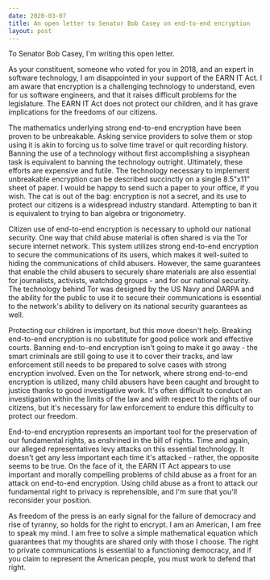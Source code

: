 ```yaml
---
date: 2020-03-07
title: An open letter to Senator Bob Casey on end-to-end encryption
layout: post
---
```


To Senator Bob Casey, I'm writing this open letter.

As your constituent, someone who voted for you in 2018, and an expert in
software technology, I am disappointed in your support of the EARN IT Act. I am
aware that encryption is a challenging technology to understand, even for us
software engineers, and that it raises difficult problems for the legislature.
The EARN IT Act does not protect our children, and it has grave implications for
the freedoms of our citizens.

The mathematics underlying strong end-to-end encryption have been proven to be
unbreakable. Asking service providers to solve them or stop using it is akin to
forcing us to solve time travel or quit recording history. Banning the use of a
technology without first accomplishing a sisyphean task is equivalent to banning
the technology outright. Ultimately, these efforts are expensive and futile. The
technology necessary to implement unbreakable encryption can be described
succinctly on a single 8.5"x11" sheet of paper. I would be happy to send such a
paper to your office, if you wish. The cat is out of the bag: encryption is not
a secret, and its use to protect our citizens is a widespread industry standard.
Attempting to ban it is equivalent to trying to ban algebra or trigonometry.

Citizen use of end-to-end encryption is necessary to uphold our national
security. One way that child abuse material is often shared is via the Tor
secure internet network. This system utilizes strong end-to-end encryption to
secure the communications of its users, which makes it well-suited to hiding
the communications of child abusers. However, the same guarantees that enable
the child abusers to securely share materials are also essential for
journalists, activists, watchdog groups - and for our national security. The
technology behind Tor was designed by the US Navy and DARPA and the ability for
the public to use it to secure their communications is essential to the
network's ability to delivery on its national security guarantees as well.

Protecting our children is important, but this move doesn't help. Breaking
end-to-end encryption is no substitute for good police work and effective
courts. Banning end-to-end encryption isn't going to make it go away - the
smart criminals are still going to use it to cover their tracks, and law
enforcement still needs to be prepared to solve cases with strong encryption
involved. Even on the Tor network, where strong end-to-end encryption is
utilized, many child abusers have been caught and brought to justice thanks to
good investigative work. It's often difficult to conduct an investigation within
the limits of the law and with respect to the rights of our citizens, but it's
necessary for law enforcement to endure this difficulty to protect our freedom.

End-to-end encryption represents an important tool for the preservation of our
fundamental rights, as enshrined in the bill of rights. Time and again, our
alleged representatives levy attacks on this essential technology. It doesn't
get any less important each time it's attacked - rather, the opposite seems to
be true. On the face of it, the EARN IT Act appears to use important and morally
compelling problems of child abuse as a front for an attack on end-to-end
encryption. Using child abuse as a front to attack our fundamental right to
privacy is reprehensible, and I'm sure that you'll reconsider your position.

As freedom of the press is an early signal for the failure of democracy and rise
of tyranny, so holds for the right to encrypt. I am an American, I am free to
speak my mind. I am free to solve a simple mathematical equation which
guarantees that my thoughts are shared only with those I choose. The right to
private communications is essential to a functioning democracy, and if you claim
to represent the American people, you must work to defend that right.
